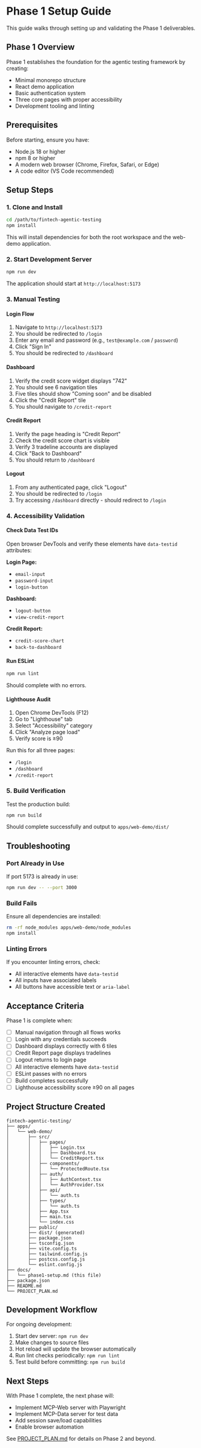# Phase 1 Setup Guide

This guide walks through setting up and validating the Phase 1 deliverables.

## Phase 1 Overview

Phase 1 establishes the foundation for the agentic testing framework by creating:
- Minimal monorepo structure
- React demo application
- Basic authentication system
- Three core pages with proper accessibility
- Development tooling and linting

## Prerequisites

Before starting, ensure you have:
- Node.js 18 or higher
- npm 8 or higher
- A modern web browser (Chrome, Firefox, Safari, or Edge)
- A code editor (VS Code recommended)

## Setup Steps

### 1. Clone and Install

```bash
cd /path/to/fintech-agentic-testing
npm install
```

This will install dependencies for both the root workspace and the web-demo application.

### 2. Start Development Server

```bash
npm run dev
```

The application should start at `http://localhost:5173`

### 3. Manual Testing

#### Login Flow

1. Navigate to `http://localhost:5173`
2. You should be redirected to `/login`
3. Enter any email and password (e.g., `test@example.com` / `password`)
4. Click "Sign In"
5. You should be redirected to `/dashboard`

#### Dashboard

1. Verify the credit score widget displays "742"
2. You should see 6 navigation tiles
3. Five tiles should show "Coming soon" and be disabled
4. Click the "Credit Report" tile
5. You should navigate to `/credit-report`

#### Credit Report

1. Verify the page heading is "Credit Report"
2. Check the credit score chart is visible
3. Verify 3 tradeline accounts are displayed
4. Click "Back to Dashboard"
5. You should return to `/dashboard`

#### Logout

1. From any authenticated page, click "Logout"
2. You should be redirected to `/login`
3. Try accessing `/dashboard` directly - should redirect to `/login`

### 4. Accessibility Validation

#### Check Data Test IDs

Open browser DevTools and verify these elements have `data-testid` attributes:

**Login Page:**
- `email-input`
- `password-input`
- `login-button`

**Dashboard:**
- `logout-button`
- `view-credit-report`

**Credit Report:**
- `credit-score-chart`
- `back-to-dashboard`

#### Run ESLint

```bash
npm run lint
```

Should complete with no errors.

#### Lighthouse Audit

1. Open Chrome DevTools (F12)
2. Go to "Lighthouse" tab
3. Select "Accessibility" category
4. Click "Analyze page load"
5. Verify score is ≥90

Run this for all three pages:
- `/login`
- `/dashboard`
- `/credit-report`

### 5. Build Verification

Test the production build:

```bash
npm run build
```

Should complete successfully and output to `apps/web-demo/dist/`

## Troubleshooting

### Port Already in Use

If port 5173 is already in use:

```bash
npm run dev -- --port 3000
```

### Build Fails

Ensure all dependencies are installed:

```bash
rm -rf node_modules apps/web-demo/node_modules
npm install
```

### Linting Errors

If you encounter linting errors, check:
- All interactive elements have `data-testid`
- All inputs have associated labels
- All buttons have accessible text or `aria-label`

## Acceptance Criteria

Phase 1 is complete when:

- [ ] Manual navigation through all flows works
- [ ] Login with any credentials succeeds
- [ ] Dashboard displays correctly with 6 tiles
- [ ] Credit Report page displays tradelines
- [ ] Logout returns to login page
- [ ] All interactive elements have `data-testid`
- [ ] ESLint passes with no errors
- [ ] Build completes successfully
- [ ] Lighthouse accessibility score ≥90 on all pages

## Project Structure Created

```
fintech-agentic-testing/
├── apps/
│   └── web-demo/
│       ├── src/
│       │   ├── pages/
│       │   │   ├── Login.tsx
│       │   │   ├── Dashboard.tsx
│       │   │   └── CreditReport.tsx
│       │   ├── components/
│       │   │   └── ProtectedRoute.tsx
│       │   ├── auth/
│       │   │   ├── AuthContext.tsx
│       │   │   └── AuthProvider.tsx
│       │   ├── api/
│       │   │   └── auth.ts
│       │   ├── types/
│       │   │   └── auth.ts
│       │   ├── App.tsx
│       │   ├── main.tsx
│       │   └── index.css
│       ├── public/
│       ├── dist/ (generated)
│       ├── package.json
│       ├── tsconfig.json
│       ├── vite.config.ts
│       ├── tailwind.config.js
│       ├── postcss.config.js
│       └── eslint.config.js
├── docs/
│   └── phase1-setup.md (this file)
├── package.json
├── README.md
└── PROJECT_PLAN.md
```

## Development Workflow

For ongoing development:

1. Start dev server: `npm run dev`
2. Make changes to source files
3. Hot reload will update the browser automatically
4. Run lint checks periodically: `npm run lint`
5. Test build before committing: `npm run build`

## Next Steps

With Phase 1 complete, the next phase will:
- Implement MCP-Web server with Playwright
- Implement MCP-Data server for test data
- Add session save/load capabilities
- Enable browser automation

See [PROJECT_PLAN.md](../PROJECT_PLAN.md) for details on Phase 2 and beyond.


